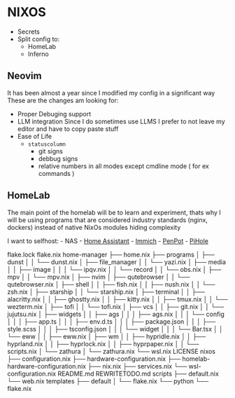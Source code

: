# NIXOS
- Secrets
- Split config to:
    - HomeLab
    - Inferno

## Neovim
It has been almost a year since I modified my config in a significant way
These are the changes am looking for:
- Proper Debuging support
- LLM integration
    Since I do sometimes use LLMS I prefer to not leave my editor and have to copy paste stuff
- Ease of Life
    - `statuscolumn`
        - git signs
        - debbug signs
        - relative numbers in all modes except cmdline mode ( for ex commands )


## HomeLab
The main point of the homelab will be to learn and experiment, thats why I will be using programs that are considered industry standards (nginx, dockers) instead of native NixOs modules hiding complexity

I want to selfhost:
    - NAS
    - [Home Assistant](https://www.home-assistant.io/installation/alternative#docker-compose)
    - [Immich](https://github.com/immich-app/immich)
    - [PenPot](https://help.penpot.app/technical-guide/getting-started/docker/#example-with-caddy-server)
    - [PiHole](https://github.com/pi-hole/docker-pi-hole/#running-pi-hole-docker)


flake.lock
flake.nix
home-manager
├── home.nix
├── programs
│   ├── dunst
│   │   └── dunst.nix
│   ├── file_manager
│   │   └── yazi.nix
│   ├── media
│   │   ├── image
│   │   │   └── ipqv.nix
│   │   └── record
│   │       └── obs.nix
│   ├── mpv
│   │   └── mpv.nix
│   ├── nvim
│   ├── qutebrowser
│   │   └── qutebrowser.nix
│   ├── shell
│   │   ├── fish.nix
│   │   ├── nush.nix
│   │   └── zsh.nix
│   ├── starship
│   │   └── starship.nix
│   ├── terminal
│   │   ├── alacritty.nix
│   │   ├── ghostty.nix
│   │   ├── kitty.nix
│   │   ├── tmux.nix
│   │   └── wezterm.nix
│   ├── tofi
│   │   └── tofi.nix
│   ├── vcs
│   │   ├── git.nix
│   │   └── jujutsu.nix
│   ├── widgets
│   │   ├── ags
│   │   │   ├── ags.nix
│   │   │   └── config
│   │   │       ├── app.ts
│   │   │       ├── env.d.ts
│   │   │       ├── package.json
│   │   │       ├── style.scss
│   │   │       ├── tsconfig.json
│   │   │       └── widget
│   │   │           └── Bar.tsx
│   │   └── eww
│   │       ├── eww.nix
│   ├── wm
│   │   ├── hypridle.nix
│   │   ├── hyprland.nix
│   │   ├── hyprlock.nix
│   │   ├── hyprpaper.nix
│   │   └── scripts.nix
│   └── zathura
│       └── zathura.nix
└── wsl.nix
LICENSE
nixos
├── configuration.nix
├── hardware-configuration.nix
├── homelab-hardware-configuration.nix
├── nix.nix
├── services.nix
└── wsl-configuration.nix
README.md
REWRITETODO.md
scripts
├── default.nix
└── web.nix
templates
├── default
│   └── flake.nix
└── python
    └── flake.nix
